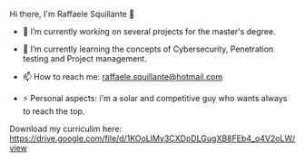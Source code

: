 Hi there, I'm Raffaele Squillante 👋

* 🔭 I’m currently working on several projects for the master's degree.
 
* 🌱 I’m currently learning the concepts of Cybersecurity, Penetration testing and Project management.
  
* 📫 How to reach me: raffaele.squillante@hotmail.com
   
* ⚡ Personal aspects: i'm a solar and competitive guy who wants always to reach the top.
  
Download my curriculim here: https://drive.google.com/file/d/1KOoLIMy3CXDpDLGugXB8FEb4_o4V2oLW/view
